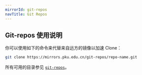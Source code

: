 ```yaml
---
mirrorId: git-repos
navTitle: Git Repos
---
```


## Git-repos 使用说明

你可以使用如下的命令来代替来自远方的镜像以加速 Clone：

```bash
git clone https://mirrors.pku.edu.cn/git-repos/repo-name.git
```

所有可用的目录参见 [`git-repos`](https://mirrors.pku.edu.cn/git-repos/)。
